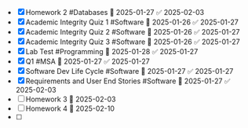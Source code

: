 
- [x] Homework 2 #Databases 📅 2025-01-27 ✅ 2025-02-03
- [x] Academic Integrity Quiz 1 #Software 📅 2025-01-26 ✅ 2025-01-27
- [x] Academic Integrity Quiz 2 #Software 📅 2025-01-26 ✅ 2025-01-27
- [x] Academic Integrity Quiz 3 #Software 📅 2025-01-26 ✅ 2025-01-27
- [x] Lab Test #Programming 📅 2025-01-28 ✅ 2025-01-27
- [x] Q1 #MSA 📅 2025-01-27 ✅ 2025-01-27
- [x] Software Dev Life Cycle #Software 📅 2025-01-27 ✅ 2025-01-27
- [x] Requirements and User End Stories #Software 📅 2025-01-27 ✅ 2025-02-03
- [ ] Homework 3 📅 2025-02-03
- [ ] Homework 4 📅 2025-02-10
- [ ] 